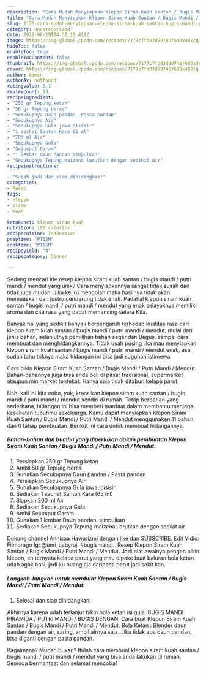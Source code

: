 ```yaml
---
description: "Cara Mudah Menyiapkan Klepon Siram Kuah Santan / Bugis Mandi / Putri Mandi / Mendut yang Enak"
title: "Cara Mudah Menyiapkan Klepon Siram Kuah Santan / Bugis Mandi / Putri Mandi / Mendut yang Enak"
slug: 1176-cara-mudah-menyiapkan-klepon-siram-kuah-santan-bugis-mandi-putri-mandi-mendut-yang-enak
category: Uncategorized
date: 2022-08-29T04:32:15.411Z
image: https://img-global.cpcdn.com/recipes/7177c7fb03d90745/680x482cq70/klepon-siram-kuah-santan-bugis-mandi-putri-mandi-mendut-foto-resep-utama.jpg
hideToc: false
enableToc: true
enableTocContent: false
thumbnail: https://img-global.cpcdn.com/recipes/7177c7fb03d90745/680x482cq70/klepon-siram-kuah-santan-bugis-mandi-putri-mandi-mendut-foto-resep-utama.jpg
cover: https://img-global.cpcdn.com/recipes/7177c7fb03d90745/680x482cq70/klepon-siram-kuah-santan-bugis-mandi-putri-mandi-mendut-foto-resep-utama.jpg
author: Admin
authorAv: notfound
ratingvalue: 3.1
reviewcount: 18
recipeingredient:
- "250 gr Tepung ketan"
- "50 gr Tepung beras"
- "Secukupnya Daun pandan  Pasta pandan"
- "Secukupnya Air"
- "Secukupnya Gula jawa disisir"
- "1 sachet Santan Kara 65 ml"
- "200 ml Air"
- "Secukupnya Gula"
- "Sejumput Garam"
- "1 lembar Daun pandan simpulkan"
- "Secukupnya Tepung maizena larutkan dengan sedikit air"
recipeinstructions:

- "Sudah jadi dan siap dihidangkan!"
categories:
- Resep
tags:
- klepon
- siram
- kuah

katakunci: klepon siram kuah 
nutrition: 192 calories
recipecuisine: Indonesian
preptime: "PT35M"
cooktime: "PT56M"
recipeyield: "4"
recipecategory: Dinner

---
```





Sedang mencari ide resep klepon siram kuah santan / bugis mandi / putri mandi / mendut yang unik? Cara menyiapkannya sangat tidak susah dan tidak juga mudah. Jika keliru mengolah maka hasilnya tidak akan memuaskan dan justru cenderung tidak enak. Padahal klepon siram kuah santan / bugis mandi / putri mandi / mendut yang enak selayaknya memiliki aroma dan cita rasa yang dapat memancing selera Kita.





Banyak hal yang sedikit banyak berpengaruh terhadap kualitas rasa dari klepon siram kuah santan / bugis mandi / putri mandi / mendut, mulai dari jenis bahan, selanjutnya pemilihan bahan segar dan Bagus, sampai cara membuat dan menghidangkannya. Tidak usah pusing jika mau menyiapkan klepon siram kuah santan / bugis mandi / putri mandi / mendut enak,      asal sudah tahu triknya maka hidangan ini bisa jadi suguhan istimewa.














Cara bikin Klepon Siram Kuah Santan / Bugis Mandi / Putri Mandi / Mendut. Bahan-bahannya juga bisa anda beli di pasar tradisional, supermarket ataupun minimarket terdekat. Hanya saja tidak ditaburi kelapa parut.






Nah, kali ini kita coba, yuk, kreasikan klepon siram kuah santan / bugis mandi / putri mandi / mendut sendiri di rumah. Tetap berbahan yang sederhana, hidangan ini bisa memberi manfaat dalam membantu menjaga kesehatan tubuhmu sekeluarga. Kamu dapat menyiapkan Klepon Siram Kuah Santan / Bugis Mandi / Putri Mandi / Mendut menggunakan 11 bahan dan 0 tahap pembuatan. Berikut ini cara untuk membuat hidangannya.

<!--inarticleads1-->

##### Bahan-bahan dan bumbu yang diperlukan dalam pembuatan Klepon Siram Kuah Santan / Bugis Mandi / Putri Mandi / Mendut:

1. Persiapkan 250 gr Tepung ketan
1. Ambil 50 gr Tepung beras
1. Gunakan Secukupnya Daun pandan / Pasta pandan
1. Persiapkan Secukupnya Air
1. Gunakan Secukupnya Gula jawa, disisir
1. Sediakan 1 sachet Santan Kara (65 ml)
1. Siapkan 200 ml Air
1. Sediakan Secukupnya Gula
1. Ambil Sejumput Garam
1. Gunakan 1 lembar Daun pandan, simpulkan
1. Sediakan Secukupnya Tepung maizena, larutkan dengan sedikit air


Dukung channel Annisaa Hawarizmi dengan like dan SUBSCRIBE. Edit Vidio: Filmorago Ig: @umi_babyraj. #bugismandi.. Resep Klepon Siram Kuah Santan / Bugis Mandi / Putri Mandi / Mendut. Jadi niat awalnya pengen bikin klepon, eh ternyata kelapa parut yang mau dipake buat baluran bola ketan udah agak basi, jadi ku buang aja daripada perut jadi sakit kan. 

<!--inarticleads2-->

##### Langkah-langkah untuk membuat Klepon Siram Kuah Santan / Bugis Mandi / Putri Mandi / Mendut:


1. Selesai dan siap dihidangkan!

Akhirnya karena udah terlanjur bikin bola ketan isi gula. BUGIS MANDI PIRAMIDA / PUTRI MANDI / BUGIS DENGAN. Cara buat Klepon Siram Kuah Santan / Bugis Mandi / Putri Mandi / Mendut. Bola Ketan : Blender daun pandan dengan air, saring, ambil airnya saja. Jika tidak ada daun pandan, bisa diganti dengan pasta pandan. 

Bagaimana? Mudah bukan? Itulah cara membuat klepon siram kuah santan / bugis mandi / putri mandi / mendut yang bisa anda lakukan di rumah. Semoga bermanfaat dan selamat mencoba!
